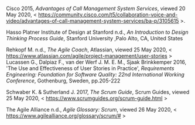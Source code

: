 Cisco 2015, *Advantages of Call Management System Services*, viewed 20 May 2020, < https://community.cisco.com/t5/collaboration-voice-and-video/advantages-of-call-management-system-services/ba-p/3105615 >.

Hasso Platner Institute of Design at Stanford n.d., *An Introduction to Design Thinking Process Guide*, Stanford University ,Palo Alto, CA, United States  

Rehkopf M. n.d., *The Agile Coach*, Atlassian, viewed 25 May 2020, < https://www.atlassian.com/agile/project-management/user-stories >
Lucassen G., Dalpiaz F., van der Werf J. M. E. M., Sjaak Brinkkemper 2016, 'The Use and Effectiveness of User Stories in Practice', *Requirements Engineering: Foundation for Software Quality: 22nd International Working Conference*, Gothenburg, Sweden, pp.205-222

Schwaber K. & Sutherland J. 2017, *The Scrum Guide*, Scrum Guides, viewed 25 May 2020, < https://www.scrumguides.org/scrum-guide.html >   

The Agile Alliance n.d., *Agile Glossary: Scrum*, viewed 26 May 2020, < https://www.agilealliance.org/glossary/scrum/# >
